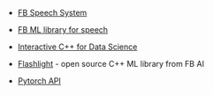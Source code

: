 

* [FB Speech System](https://code.fb.com/ai-research/wav2letter/)

* [FB ML library for speech](https://github.com/facebookresearch/flashlight)

* [Interactive C++ for Data Science](https://blog.llvm.org/posts/2020-12-21-interactive-cpp-for-data-science/)
* [Flashlight](https://ai.facebook.com/blog/flashlight-fast-and-flexible-machine-learning-in-c-plus-plus/) - open source C++ ML library from FB AI
* [Pytorch API](https://pytorch.org/cppdocs/)
